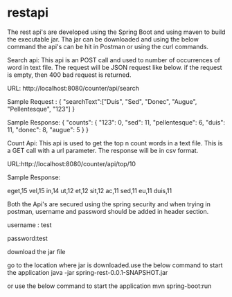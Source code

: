 # restapi

The rest api's are developed using the Spring Boot and using maven to build the executable jar. Tha jar can be downloaded and using the below command the api's can be hit in Postman or using the curl commands. 

Search api:
This api is an POST call and used to number of occurrences of word in text file. The request will be JSON request like below. if the request is empty, then 400 bad request is returned.

URL: http://localhost:8080/counter/api/search

Sample Request :
{
"searchText":["Duis", "Sed", "Donec", "Augue", "Pellentesque", "123"]
}

Sample Response:
{
    "counts": {
        "123": 0,
        "sed": 11,
        "pellentesque": 6,
        "duis": 11,
        "donec": 8,
        "augue": 5
    }
}

Count Api:
This api is used to get the top n count words in a text file. This is a GET call with a url parameter. The response will be in csv format.

URL:http://localhost:8080/counter/api/top/10

Sample Response:

eget,15
vel,15
in,14
ut,12
et,12
sit,12
ac,11
sed,11
eu,11
duis,11

Both the Api's are secured using the spring security and when trying in postman, username and password should be added in header section.

username : test

password:test

download the jar file

go to the location where jar is downloaded.use the below command to start the application
java -jar spring-rest-0.0.1-SNAPSHOT.jar

or use the below command to start the application
mvn spring-boot:run
